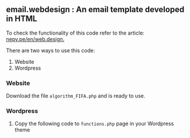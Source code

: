 ## email.webdesign : An email template developed in HTML
To check the functionality of this code refer to the article: [nepy.pe/en/web.design.](http://www.nepy.pe/en/programming/algorithm-in-php-to-set-the-fifa-world-cup-draw/) 

There are two ways to use this code:
1. Website
2. Wordpress

### Website

Download the file `algorithm_FIFA.php` and is ready to use.

### Wordpress

1. Copy the following code to `functions.php` page in your Wordpress theme
